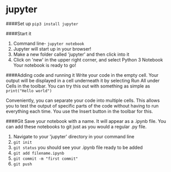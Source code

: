 # jupyter

####Set up
`pip3 install jupyter`

####Start it
1. Command line- `jupyter notebook`
2. Jupyter will start up in your browser!
3. Make a new folder called 'jupyter' and then click into it
4. Click on 'new' in the upper right corner, and select Python 3 Notebook
Your notebook is ready to go!

####Adding code and running it
Write your code in the empty cell. Your output will be displayed in a cell underneath it by selecting Run All under Cells in the toolbar. You can try this out with something as simple as `print("Hello world")`

Conveniently, you can separate your code into multiple cells. This allows you to test the output of specific parts of the code without having to run everything each time. You use the Insert button in the toolbar for this. 

####Git
Save your notebook with a name. It will appear as a .ipynb file. You can add these notebooks to git just as you would a regular .py file.

1. Navigate to your 'jupyter' directory in your command line
2. `git init`
3. `git status` you should see your .ipynb file ready to be added
4. `git add filename.ipynb`
5. `git commit -m "first commit"`
6. `git push`

